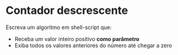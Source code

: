# Contador descrescente

Escreva um algoritmo em shell-script que:

- Receba um valor inteiro positivo <b>como parâmetro</b>
- Exiba todos os valores anteriores do número até chegar a zero
